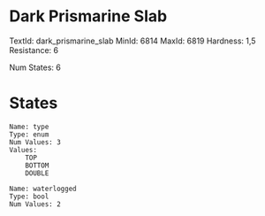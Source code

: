 # Dark Prismarine Slab
TextId: dark_prismarine_slab
MinId: 6814
MaxId: 6819
Hardness: 1,5
Resistance: 6

Num States: 6
# States
```
Name: type
Type: enum
Num Values: 3
Values:
    TOP
    BOTTOM
    DOUBLE

Name: waterlogged
Type: bool
Num Values: 2
```
